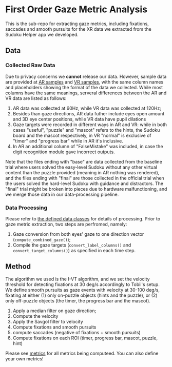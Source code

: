 # First Order Gaze Metric Analysis

This is the sub-repo for extracting gaze metrics, including fixations, saccades and smooth pursuits for the XR data we extracted from the Sudoku Helper app we developed. 

## Data
### Collected Raw Data
Due to privacy concerns we **cannot** release our data. However, sample data are provided at [AR samples](../dataset/AR_samples) and [VR samples](../dataset/VR_samples), with the same column names and placeholders showing the format of the data we collected. While most columns have the same meanings, serveral differences between the AR and VR data are listed as follows:

1. AR data was collected at 60Hz, while VR data was collected at 120Hz;
2. Besides than gaze directions, AR data futher include eyes open amount and 3D eye center positions, while VR data have pupil dilations
3. Gaze targets were recorded in different ways in AR and VR: while in both cases "useful", "puzzle" and "mascot" refers to the hints, the Sudoku board and the mascot respectively, in VR "normal" is exclusive of "timer" and "progress bar" while in AR it's inclusive. 
4. In AR an additional column of "FalseMistake" was included, in case the digit recognition module gave incorrect outputs.

Note that the files ending with "base" are data collected from the baseline trial where users solved the easy-level Sudoku without any other virtual content than the puzzle provided (meaning in AR nothing was rendered), and the files ending with "final" are those collected in the official trial when the users solved the hard-level Sudoku with guidance and distractors. The "final" trial might be broken into pieces due to hardware malfunctioning, and we merge those data in our data-processing pipeline.

### Data Processing
Please refer to [the defined data classes](offline/data/gaze_data.py) for details of processing. Prior to gaze metric extraction, two steps are perfromed, namely:
1. Gaze conversion from both eyes' gaze to one direction vector (`compute_combined_gaze()`);
2. Compile the gaze targets (`convert_label_columns()` and `convert_target_columns()`) as specified in each time step.


## Method
The algorithm we used is the I-VT algorithm, and we set the velocity threshold for detecting fixations at 30 deg/s accordingly to Tobii's setup. We define smooth pursuits as gaze events with velocity at 30-100 deg/s, fixating at either (1) only on-puzzle objects (hints and the puzzle), or (2) only off-puzzle objects (the timer, the progress bar and the mascot). 

1. Apply a median filter on gaze direction;
2. Compute the velocity
3. Apply the Savgol filter to velocity
4. Compute fixations and smooth pursuits
5. compute saccades (negative of fixations + smooth pursuits)
6. Compute fixations on each ROI (timer, progress bar, mascot, puzzle, hint)

Please see [metrics](offline/modules/metric.py) for all metrics being computeed. 
You can also define your own metrics!
